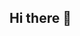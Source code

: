 ## Hi there 👋

<!--
**ASAPITSOLUTION/AsapItSolution** is a ✨ _special_ ✨ repository because its `README.md` (this file) appears on your GitHub profile.

Here are some ideas to get you started:

- 🔭 I’m currently working on ...
- 🌱 I’m currently learning ...
- 👯 I’m looking to collaborate on ...
- 🤔 I’m looking for help with ...
- 💬 Ask me about ...
- 📫 How to reach me: ...
- 😄 Pronouns: ...
- ⚡ Fun fact: ...

🚀 For Startup Vibe
🚀 Startup / Innovation

💡 Ideas / Innovation

🌱 Growth / Learning

💻 For Tech & IT
💻 IT / Software Development

🖥️ Computer / Workstation

📱 Mobile App Development

🌐 Web Development

🔒 Cybersecurity

📊 Data Science / Analytics

👨‍💻 For Training & Internship
👨‍💻 Developer / Coder

👩‍🏫 Training / Learning

🎓 Internship / Education

🛠️ Skill Building / Tools

📚 Learning Environment

📍 Sample Usage
You could format your intro like this:

🚀 ASAP IT Solution is a startup focused on 💻 IT training and 🎓 internship programs. We offer hands-on experience in 🌐 web development, 📱 app creation, 📊 data analytics, and more!


-->
